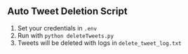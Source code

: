 ## Auto Tweet Deletion Script

1. Set your credentials in `.env`
2. Run with `python deleteTweets.py`
3. Tweets will be deleted with logs in `delete_tweet_log.txt`

